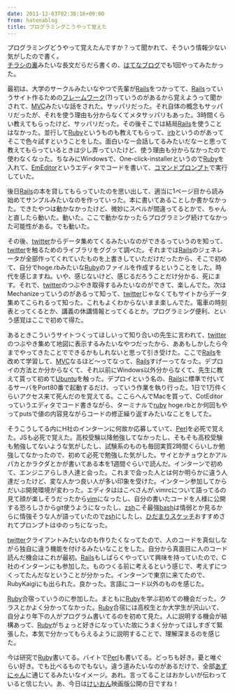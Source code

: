 ```yaml
---
date: 2011-12-03T02:38:16+09:00
from: hatenablog
title: プログラミングこうやって覚えた
---
```


<p>プログラミングどうやって覚えたんですか？って聞かれて、そういう情報少ない気がしたので書く。<br />
<a class="keyword" href="http://d.hatena.ne.jp/keyword/%A5%C1%A5%E9%A5%B7%A4%CE%CE%A2">チラシの裏</a>みたいな長文だらだら書くの、<a class="keyword" href="http://d.hatena.ne.jp/keyword/%A4%CF%A4%C6%A4%CA%A5%D6%A5%ED%A5%B0">はてなブログ</a>でも1回やってみたかった。</p><p>最初は、大学のサークルみたいなやつで先輩が<a class="keyword" href="http://d.hatena.ne.jp/keyword/Rails">Rails</a>をつかってて、<a class="keyword" href="http://d.hatena.ne.jp/keyword/Rails">Rails</a>っていうサイト作るための<a class="keyword" href="http://d.hatena.ne.jp/keyword/%A5%D5%A5%EC%A1%BC%A5%E0%A5%EF%A1%BC%A5%AF">フレームワーク</a>(?)っていうのがあるから覚えようって聞かされて、<a class="keyword" href="http://d.hatena.ne.jp/keyword/MVC">MVC</a>みたいな話をされた。サッパリだった。それ自体の概念もサッパリだったが、それを使う理由も分からなくてメタサッパリもあった。3時間くらい教えてもらったけど、サッパリだった。その後そこでは結局<a class="keyword" href="http://d.hatena.ne.jp/keyword/Rails">Rails</a>を使うことはなかった。並行して<a class="keyword" href="http://d.hatena.ne.jp/keyword/Ruby">Ruby</a>というものも教えてもらって、<a class="keyword" href="http://d.hatena.ne.jp/keyword/irb">irb</a>というのがあってそこで色々試すということをした。面白いなー会話してるみたいだなーと思って教えてもらっているときは少し弄っていたけど、使う理由も分からなかったので使わなくなった。ちなみにWindowsで、One-click-installerというので<a class="keyword" href="http://d.hatena.ne.jp/keyword/Ruby">Ruby</a>を入れて、<a class="keyword" href="http://d.hatena.ne.jp/keyword/EmEditor">EmEditor</a>というエディタでコードを書いて、<a class="keyword" href="http://d.hatena.ne.jp/keyword/%A5%B3%A5%DE%A5%F3%A5%C9%A5%D7%A5%ED%A5%F3%A5%D7%A5%C8">コマンドプロンプト</a>で実行していた。</p><p>後日<a class="keyword" href="http://d.hatena.ne.jp/keyword/Rails">Rails</a>の本を貸してもらっていたのを思い出して、適当に1ページ目から読み始めてサンプルみたいなのを作っていった。本に書いてあることしか書かなかった。できたやつは動かなかったけど、微妙にスペルが間違ってるとかで、ちゃんと直したら動いた。動いた。ここで動かなかったらプログラミング続けてなかった可能性がある。でも動いた。</p><p>その後、<a class="keyword" href="http://d.hatena.ne.jp/keyword/twitter">twitter</a>からデータ集めてくるみたいなのができるっていうのを知って、<a class="keyword" href="http://d.hatena.ne.jp/keyword/twitter">twitter</a>を触るためのライブラリをググッて調べた。それまでは<a class="keyword" href="http://d.hatena.ne.jp/keyword/Rails">Rails</a>のジェネレータが全部作ってくれていたものを上書きしていただけだったから、そこで初めて、自分でhoge.rbみたいな<a class="keyword" href="http://d.hatena.ne.jp/keyword/Ruby">Ruby</a>のファイルを作成するということをした。時代を感じますね。いや、感じないけど、感じるだろうことだけ分かる、死にます。それで、<a class="keyword" href="http://d.hatena.ne.jp/keyword/twitter">twitter</a>のつぶやき取得するみたいなのができて、楽しんでた。次はMechanizeっていうのがあるって知って、<a class="keyword" href="http://d.hatena.ne.jp/keyword/twitter">twitter</a>じゃなくてもサイトからデータ集めてこられるって知った。これもよくわからないまま楽しんでた。電車の時刻表とってくるとか、講義の休講情報とってくるとか。プログラミング便利、という感覚はここで初めて得た。</p><p>あるときこういうサイトつくってほしいって知り合いの先生に言われて、<a class="keyword" href="http://d.hatena.ne.jp/keyword/twitter">twitter</a>のつぶやき集めて地図に表示するみたいなやつだったから、ああもしかしたら今までやってきたことでできるかもしれないと思って引き受けた。ここで<a class="keyword" href="http://d.hatena.ne.jp/keyword/Rails">Rails</a>を改めて学習して、<a class="keyword" href="http://d.hatena.ne.jp/keyword/MVC">MVC</a>なるほど〜ってなって、<a class="keyword" href="http://d.hatena.ne.jp/keyword/Rails">Rails</a>すげーってなった。デプロイの方法とか分からなくて、それ以前にWindows以外分からなくて、先生に教えて貰って初めて<a class="keyword" href="http://d.hatena.ne.jp/keyword/Ubuntu">Ubuntu</a>を触った。デプロイという名の、<a class="keyword" href="http://d.hatena.ne.jp/keyword/Rails">Rails</a>に標準で付いてるサーバをPort80番で起動するだけ、っていう作業を執り行った。1日で1万件くらいアクセス来て死んだのを覚えてる。ここらへんでMacを買って、CotEditorっていうエディタでコード書きながら、ターミナルで<a class="keyword" href="http://d.hatena.ne.jp/keyword/ruby">ruby</a> hoge.rbとか何回もやってputsで値の内容見ながらコードの修正繰り返すみたいなことをしてた。</p><p>そうこうしてる内にH社のインターンに何故か応募していて、<a class="keyword" href="http://d.hatena.ne.jp/keyword/Perl">Perl</a>を必死で覚えた。JSも必死で覚えた。高校受験以降勉強してなかったし、そもそも高校受験も勉強してないような気がしたし、試験系のものも毎回実質2時間くらいしか勉強してなかったので、初めて必死で勉強した気がした。サイとかチョウとかアルパカとかラクダとかが書いてある本を1週間ぐらいで読んだ。インターンで初めて、エンジニアらしき人達と会った。これまで会った人とは何か明らかに違う人達だったけど、変な人かつ良い人が多い印象を受けた。インターン参加してからだいぶ開発環境が変わった。エディタははこべさんが.vimrcについて語ってるの見て顔が楽しそうだったから<a class="keyword" href="http://d.hatena.ne.jp/keyword/vim">vim</a>になったし、自分の書いたコードを人様に公開する恐ろしさからgit使うようになったし、<a class="keyword" href="http://d.hatena.ne.jp/keyword/zsh">zsh</a>こそ最強<a class="keyword" href="http://d.hatena.ne.jp/keyword/bash">bash</a>は情弱とか見るからに情強そうな人が語っていたので<a class="keyword" href="http://d.hatena.ne.jp/keyword/zsh">zsh</a>にしたし、<a class="keyword" href="http://d.hatena.ne.jp/keyword/%A4%D2%A4%C0%A4%DE%A4%EA%A5%B9%A5%B1%A5%C3%A5%C1">ひだまりスケッチ</a>おすすめされてプロンプトはゆのっちになった。</p><p><a class="keyword" href="http://d.hatena.ne.jp/keyword/twitter">twitter</a>クライアントみたいなのも作りたくなってたので、人のコードを真似しながら独自に違う機能を付けるみたいなことをした。自分から真面目に人のコード読んだ機会はこれが最初。<a class="keyword" href="http://d.hatena.ne.jp/keyword/Rails">Rails</a>もしばらくやっていて興味を持っていたので、C社のインターンにも参加した。ものつくる前に考えるという感じで、考えずにつくってたんだなということが分かった。インターンで東京に来てたので、RubyKaigiにも出られた。良かった。言語にコード以外のものを感じた。</p><p><a class="keyword" href="http://d.hatena.ne.jp/keyword/Ruby">Ruby</a>合宿っていうのに参加した。まともに<a class="keyword" href="http://d.hatena.ne.jp/keyword/Ruby">Ruby</a>を学ぶ初めての機会だった。クラスとかよく分かってなかった。<a class="keyword" href="http://d.hatena.ne.jp/keyword/Ruby">Ruby</a>合宿には高校生とか大学生が沢山いて、自分より年下の人がプログラム書いてるのを初めて見た。人に説明する機会が結構あって、<a class="keyword" href="http://d.hatena.ne.jp/keyword/Ruby">Ruby</a>がちょっと好きになっていた故にうまく分かってほしすぎて緊張した。本気で分かってもらえるように説明することで、理解深まるのを感じた。</p><p>今は研究で<a class="keyword" href="http://d.hatena.ne.jp/keyword/Ruby">Ruby</a>書いてる。バイトで<a class="keyword" href="http://d.hatena.ne.jp/keyword/Perl">Perl</a>も書いてる。どっちも好き。憂と唯ぐらい好き。でも比べるものでもない。違う道みたいなのがあるだけで、全部<a class="keyword" href="http://d.hatena.ne.jp/keyword/%A4%A2%A4%BA%A4%CB%A4%E3%A4%F3">あずにゃん</a>に通じてるみたいなイメージ。あれ。言ってることはおかしいが伝わっていると信じたい。あ、今日は<a class="keyword" href="http://d.hatena.ne.jp/keyword/%A4%B1%A4%A4%A4%AA%A4%F3">けいおん</a>映画版公開の日ですね！</p>

